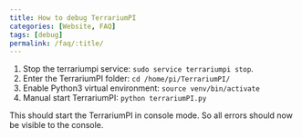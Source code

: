 ```yaml
---
title: How to debug TerrariumPI
categories: [Website, FAQ]
tags: [debug]
permalink: /faq/:title/
---
```


1. Stop the terrariumpi service: `sudo service terrariumpi stop`.
2. Enter the TerrariumPI folder: `cd /home/pi/TerrariumPI/`
3. Enable Python3 virtual environment: `source venv/bin/activate`
4. Manual start TerrariumPI: `python terrariumPI.py`

This should start the TerrariumPI in console mode. So all errors should now be visible to the console.
